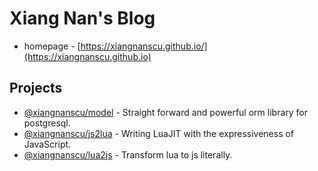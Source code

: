 # Xiang Nan's Blog
- homepage - [https://xiangnanscu.github.io/](https://xiangnanscu.github.io)

## Projects
- [@xiangnanscu/model](https://xiangnanscu.github.io/model/) - Straight forward and powerful orm library for postgresql.
- [@xiangnanscu/js2lua](https://xiangnanscu.github.io/js2lua/) - Writing LuaJIT with the expressiveness of JavaScript.
- [@xiangnanscu/lua2js](https://xiangnanscu.github.io/lua2js/) - Transform lua to js literally.


